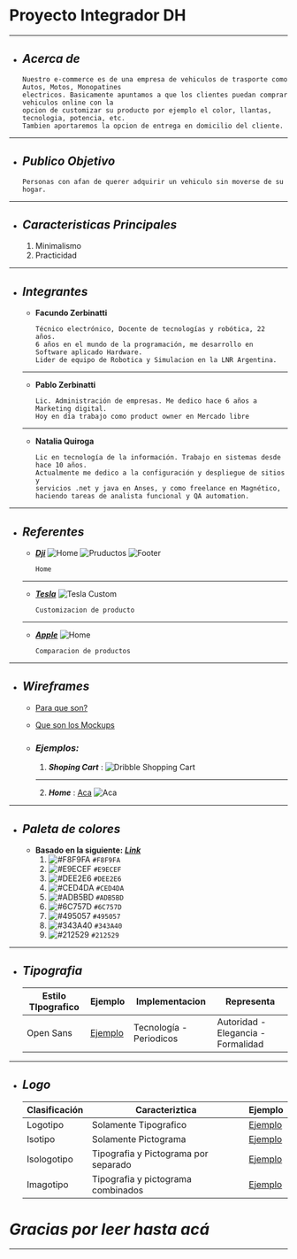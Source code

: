 # Proyecto Integrador DH
___

+ ## ___Acerca de___
    ```
    Nuestro e-commerce es de una empresa de vehiculos de trasporte como Autos, Motos, Monopatines
    electricos. Basicamente apuntamos a que los clientes puedan comprar vehiculos online con la
    opcion de customizar su producto por ejemplo el color, llantas, tecnologia, potencia, etc. 
    Tambien aportaremos la opcion de entrega en domicilio del cliente.
___

+ ## ___Publico Objetivo___
    ```
    Personas con afan de querer adquirir un vehiculo sin moverse de su hogar.
___

+ ## ___Caracteristicas Principales___
    1. Minimalismo
    2. Practicidad
___

+ ## ___Integrantes___

    - __Facundo Zerbinatti__

        ```
        Técnico electrónico, Docente de tecnologías y robótica, 22 años.
        6 años en el mundo de la programación, me desarrollo en Software aplicado Hardware.
        Lider de equipo de Robotica y Simulacion en la LNR Argentina.
    ___

    - __Pablo Zerbinatti__

        ```
        Lic. Administración de empresas. Me dedico hace 6 años a Marketing digital.
        Hoy en día trabajo como product owner en Mercado libre
    ___

    - __Natalia Quiroga__

        ```
       Lic en tecnología de la información. Trabajo en sistemas desde hace 10 años.
       Actualmente me dedico a la configuración y despliegue de sitios y 
       servicios .net y java en Anses, y como freelance en Magnético,
       haciendo tareas de analista funcional y QA automation.
___

+ ## ___Referentes___
    - [___Dji___](https://www.dji.com/)
        ![Home](https://trello-attachments.s3.amazonaws.com/5fc94173fd4329519507e55a/5fc944ae2e3d1f3927390961/14886357dc8044e237e6b4ad15408c3e/image.png)
        ![Pruductos](https://trello-attachments.s3.amazonaws.com/5fc94173fd4329519507e55a/5fc944ae2e3d1f3927390961/faec1f94d4ea497dc67a1b8cdc1798ef/image.png)
        ![Footer](https://trello-attachments.s3.amazonaws.com/5fc94173fd4329519507e55a/5fc944ae2e3d1f3927390961/97e859e409b711abde7814c88d738764/image.png)
        ```
        Home
    ___
        
    - [___Tesla___](https://www.tesla.com/models/design#paint)
        ![Tesla Custom](https://trello-attachments.s3.amazonaws.com/5fc94173fd4329519507e55a/5fc944ae2e3d1f3927390961/dfe3dc9fd295c4e99b3574aa88123c71/image.png)
        ```
        Customizacion de producto
    ___
        
    - [___Apple___](https://www.apple.com/la/ipad/)
        ![Home](https://trello-attachments.s3.amazonaws.com/5fc94173fd4329519507e55a/5fc944ae2e3d1f3927390961/a944834661657d8bc46171d168edce88/image.png)
        ```
        Comparacion de productos
    
___  

+ ## ___Wireframes___
    - [Para que son?](https://www.lucidchart.com/pages/es/que-es-un-wireframe-para-un-sitio-web#section_1)
    - [Que son los Mockups](https://es.ryte.com/wiki/Mockup)
    - ### ___Ejemplos:___

        1. ***Shoping Cart*** : 
            ![Dribble Shopping Cart](https://cdn.dribbble.com/users/952958/screenshots/4828084/cart.png)
        ___
        
        2. ***Home*** : [Aca](https://cdn.dribbble.com/users/1863458/screenshots/5662949/dribbble4.png)
            ![Aca](https://cdn.dribbble.com/users/1863458/screenshots/5662949/dribbble4.png)
___     

+ ## ___Paleta de colores___
    - __Basado en la siguiente:__ [___Link___](https://coolors.co/e63946-f1faee-a8dadc-457b9d-1d3557)
        1. ![#F8F9FA](https://via.placeholder.com/15/F8F9FA/000000?text=+) `#F8F9FA`
        2. ![#E9ECEF](https://via.placeholder.com/15/E9ECEF/000000?text=+) `#E9ECEF`
        3. ![#DEE2E6](https://via.placeholder.com/15/DEE2E6/000000?text=+) `#DEE2E6`
        4. ![#CED4DA](https://via.placeholder.com/15/CED4DA/000000?text=+) `#CED4DA`
        5. ![#ADB5BD](https://via.placeholder.com/15/ADB5BD/000000?text=+) `#ADB5BD`
        6. ![#6C757D](https://via.placeholder.com/15/6C757D/000000?text=+) `#6C757D`
        7. ![#495057](https://via.placeholder.com/15/495057/000000?text=+) `#495057`
        8. ![#343A40](https://via.placeholder.com/15/343A40/000000?text=+) `#343A40`
        9. ![#212529](https://via.placeholder.com/15/212529/000000?text=+) `#212529`
___

+ ## ___Tipografia___
    | Estilo TIpografico | Ejemplo | Implementacion | Representa |
    | ------------- | ------------- | ------------- | ------------- |
    | Open Sans | [Ejemplo](https://upload.wikimedia.org/wikipedia/commons/thumb/0/0c/Open_Sans_sample.svg/220px-Open_Sans_sample.svg.png) | Tecnología - Periodicos  | Autoridad - Elegancia - Formalidad |
___

+ ## ___Logo___

    | Clasificación | Caracteriztica | Ejemplo | 
    | ------------- | ------------- | ------------- |
    | Logotipo | Solamente Tipografico | [Ejemplo](https://logodownload.org/wp-content/uploads/2014/04/coca-cola-logo-1.png) |
    | Isotipo | Solamente Pictograma | [Ejemplo](https://i.pinimg.com/originals/1c/aa/03/1caa032c47f63d50902b9d34492e1303.jpg) |
    | Isologotipo | Tipografia y Pictograma por separado | [Ejemplo](https://upload.wikimedia.org/wikipedia/commons/thumb/2/26/Spotify_logo_with_text.svg/1200px-Spotify_logo_with_text.svg.png) |
    | Imagotipo | Tipografia y pictograma combinados | [Ejemplo](https://1000marcas.net/wp-content/uploads/2019/12/Burger-King-Logo.png) | 

# ***Gracias por leer hasta acá***
___
